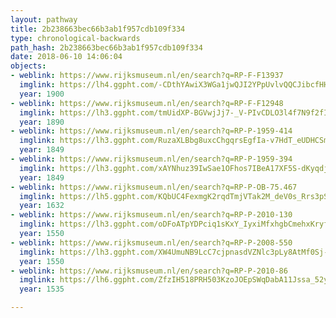 ```yaml
---
layout: pathway
title: 2b238663bec66b3ab1f957cdb109f334
type: chronological-backwards
path_hash: 2b238663bec66b3ab1f957cdb109f334
date: 2018-06-10 14:06:04
objects:
- weblink: https://www.rijksmuseum.nl/en/search?q=RP-F-F13937
  imglink: https://lh4.ggpht.com/-CDthYAwiX3WGa1jwQJI2YPpUvlvQQCJibcfHHzGIr0qoCcBIopy6PXnr6QcWr08SMKKaC4f796zMJMFXhotPtLu8O8=s200
  year: 1900
- weblink: https://www.rijksmuseum.nl/en/search?q=RP-F-F12948
  imglink: https://lh3.ggpht.com/tmUidXP-BGVwjJj7-_V-PIvCDLO3l4f7N9f2fIeH5jGv21XGnIPb2wdOpndiE8aRXcCaIhq6Io1tT7966xWgjfBOWOU=s200
  year: 1890
- weblink: https://www.rijksmuseum.nl/en/search?q=RP-P-1959-414
  imglink: https://lh3.ggpht.com/RuzaXLBbg8uxcChgqrsEgfIa-v7HdT_eUDHCSms3ldDc_UZmfHcjXlVtfqnz4OwVrUrw2II47UQqX-Fe91FdauhZZeaL=s200
  year: 1849
- weblink: https://www.rijksmuseum.nl/en/search?q=RP-P-1959-394
  imglink: https://lh3.ggpht.com/xAYNhuz39IwSae1OFhos7IBeA17XF5S-dKyqdjSBRgBGPqUtNwMZhGn6oluELUzp9x64LpIE1Yk1tZ1_91hXJWbkQV4=s200
  year: 1849
- weblink: https://www.rijksmuseum.nl/en/search?q=RP-P-OB-75.467
  imglink: https://lh5.ggpht.com/KQbUC4FexmgK2rqdTmjVTak2M_deV0s_Rrs3pSzvNg9gXxF0N9jeyooN6haSCZYABZjLQ9aGULrUUfJCAkUfkCAVM3Y=s200
  year: 1632
- weblink: https://www.rijksmuseum.nl/en/search?q=RP-P-2010-130
  imglink: https://lh3.ggpht.com/oDFoATpYDPciq1sKxY_IyxiMfxhgbCmehxKryfjeypVvdHy27iUAO9UPcs1jDP7whTV3ben1KwrM3XGfyspjhYh_Bw=s200
  year: 1550
- weblink: https://www.rijksmuseum.nl/en/search?q=RP-P-2008-550
  imglink: https://lh3.ggpht.com/XW4UmuNB9LcC7cjpnasdVZNlc3pLy8AtMf0Sj-faB5TmnjGwNbdhj_0WJPjoP9mbTW6klNTBoXvZZgGa1bP9nebzERj1=s200
  year: 1550
- weblink: https://www.rijksmuseum.nl/en/search?q=RP-P-2010-86
  imglink: https://lh6.ggpht.com/ZfzIH518PRH503KzoJOEpSWqDabA11Jssa_52y5qxqn5tq1L7p2ii1FRSFAfrMUPOAZ6k0mNKdbpaRiLtVe6AxFdj45a=s200
  year: 1535

---
```

